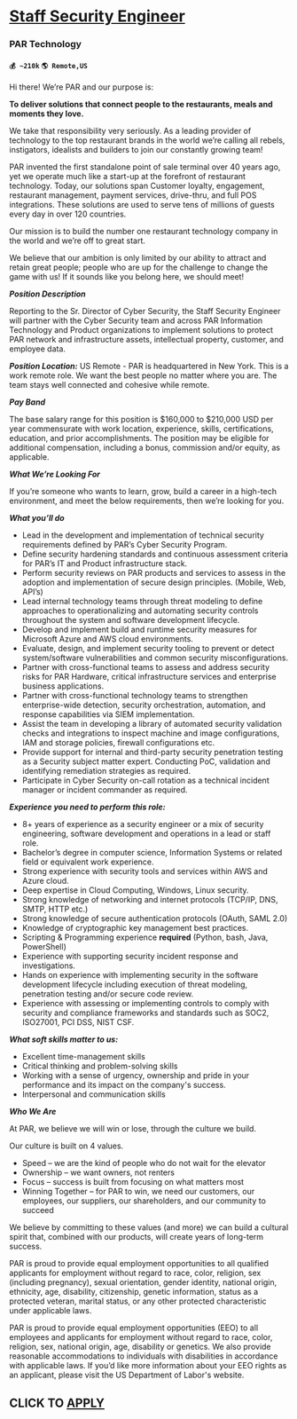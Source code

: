 # [Staff Security Engineer](https://www.remotewlb.com/apply/staff-security-engineer-57102)  
### PAR Technology  
#### `💰 ~210k` `🌎 Remote,US`  

Hi there! We’re PAR and our purpose is:

**To deliver solutions that connect people to the restaurants, meals and moments they love.**

We take that responsibility very seriously. As a leading provider of technology to the top restaurant brands in the world we’re calling all rebels, instigators, idealists and builders to join our constantly growing team!

PAR invented the first standalone point of sale terminal over 40 years ago, yet we operate much like a start-up at the forefront of restaurant technology. Today, our solutions span Customer loyalty, engagement, restaurant management, payment services, drive-thru, and full POS integrations. These solutions are used to serve tens of millions of guests every day in over 120 countries.

Our mission is to build the number one restaurant technology company in the world and we’re off to great start.

We believe that our ambition is only limited by our ability to attract and retain great people; people who are up for the challenge to change the game with us! If it sounds like you belong here, we should meet!

**_Position Description_**

Reporting to the Sr. Director of Cyber Security, the Staff Security Engineer will partner with the Cyber Security team and across PAR Information Technology and Product organizations to implement solutions to protect PAR network and infrastructure assets, intellectual property, customer, and employee data.

**_Position Location:_** US Remote - PAR is headquartered in New York. This is a work remote role. We want the best people no matter where you are. The team stays well connected and cohesive while remote.

**_Pay Band_**

The base salary range for this position is $160,000 to $210,000 USD per year commensurate with work location, experience, skills, certifications, education, and prior accomplishments. The position may be eligible for additional compensation, including a bonus, commission and/or equity, as applicable.

**_What We’re Looking For_**

If you’re someone who wants to learn, grow, build a career in a high-tech environment, and meet the below requirements, then we’re looking for you.  
  
**_What you’ll do_**

  * Lead in the development and implementation of technical security requirements defined by PAR’s Cyber Security Program.
  * Define security hardening standards and continuous assessment criteria for PAR’s IT and Product infrastructure stack.
  * Perform security reviews on PAR products and services to assess in the adoption and implementation of secure design principles. (Mobile, Web, API’s)
  * Lead internal technology teams through threat modeling to define approaches to operationalizing and automating security controls throughout the system and software development lifecycle.
  * Develop and implement build and runtime security measures for Microsoft Azure and AWS cloud environments.
  * Evaluate, design, and implement security tooling to prevent or detect system/software vulnerabilities and common security misconfigurations.
  * Partner with cross-functional teams to assess and address security risks for PAR Hardware, critical infrastructure services and enterprise business applications.
  * Partner with cross-functional technology teams to strengthen enterprise-wide detection, security orchestration, automation, and response capabilities via SIEM implementation.
  * Assist the team in developing a library of automated security validation checks and integrations to inspect machine and image configurations, IAM and storage policies, firewall configurations etc.
  * Provide support for internal and third-party security penetration testing as a Security subject matter expert. Conducting PoC, validation and identifying remediation strategies as required.
  * Participate in Cyber Security on-call rotation as a technical incident manager or incident commander as required.

**_Experience you need to perform this role:_**

  * 8+ years of experience as a security engineer or a mix of security engineering, software development and operations in a lead or staff role.
  * Bachelor’s degree in computer science, Information Systems or related field or equivalent work experience.
  * Strong experience with security tools and services within AWS and Azure cloud.
  * Deep expertise in Cloud Computing, Windows, Linux security.
  * Strong knowledge of networking and internet protocols (TCP/IP, DNS, SMTP, HTTP etc.)
  * Strong knowledge of secure authentication protocols (OAuth, SAML 2.0)
  * Knowledge of cryptographic key management best practices.
  * Scripting & Programming experience **__required__** (Python, bash, Java, PowerShell)
  * Experience with supporting security incident response and investigations.
  * Hands on experience with implementing security in the software development lifecycle including execution of threat modeling, penetration testing and/or secure code review.
  * Experience with assessing or implementing controls to comply with security and compliance frameworks and standards such as SOC2, ISO27001, PCI DSS, NIST CSF. 

**_What soft skills matter to us:_**

  * Excellent time-management skills
  * Critical thinking and problem-solving skills
  * Working with a sense of urgency, ownership and pride in your performance and its impact on the company's success.
  * Interpersonal and communication skills

**_Who We Are_**

At PAR, we believe we will win or lose, through the culture we build.

Our culture is built on 4 values.

  * Speed – we are the kind of people who do not wait for the elevator
  * Ownership – we want owners, not renters
  * Focus – success is built from focusing on what matters most
  * Winning Together – for PAR to win, we need our customers, our employees, our suppliers, our shareholders, and our community to succeed

We believe by committing to these values (and more) we can build a cultural spirit that, combined with our products, will create years of long-term success.

PAR is proud to provide equal employment opportunities to all qualified applicants for employment without regard to race, color, religion, sex (including pregnancy), sexual orientation, gender identity, national origin, ethnicity, age, disability, citizenship, genetic information, status as a protected veteran, marital status, or any other protected characteristic under applicable laws.

PAR is proud to provide equal employment opportunities (EEO) to all employees and applicants for employment without regard to race, color, religion, sex, national origin, age, disability or genetics. We also provide reasonable accommodations to individuals with disabilities in accordance with applicable laws. If you’d like more information about your EEO rights as an applicant, please visit the US Department of Labor's website.

  
## CLICK TO [APPLY](https://www.remotewlb.com/apply/staff-security-engineer-57102)

